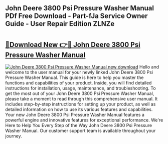 ## John Deere 3800 Psi Pressure Washer Manual PDf Free Download - Part-fJa Service Owner Guide - User Repair Edition ZLNZe

# <h2><a href="http://bc95992.oget.top/?id=John+Deere+3800+Psi+Pressure+Washer+Manual">🔗Download New 👉🔴 John Deere 3800 Psi Pressure Washer Manual</a></h2>

[![John Deere 3800 Psi Pressure Washer Manual new download](https://i.imgur.com/5g1atiW.png)](http://bc95992.oget.top/?id=John+Deere+3800+Psi+Pressure+Washer+Manual)
Hello and welcome to the user manual for your newly linked John Deere 3800 Psi Pressure Washer Manual. This guide is here to help you master the functions and capabilities of your product. Inside, you will find detailed instructions for installation, usage, maintenance, and troubleshooting. To get the most out of your John Deere 3800 Psi Pressure Washer Manual, please take a moment to read through this comprehensive user manual. It includes step-by-step instructions for setting up your product, as well as detailed information on how to use its various features and capabilities. Your new John Deere 3800 Psi Pressure Washer Manual features a powerful engine and innovative features for exceptional performance. We're Here to Help You Every Step of the Way John Deere 3800 Psi Pressure Washer Manual. Our customer support team is available throughout your journey.
